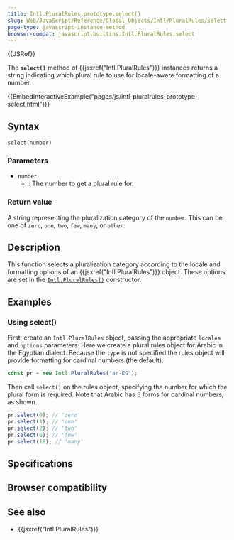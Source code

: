 ```yaml
---
title: Intl.PluralRules.prototype.select()
slug: Web/JavaScript/Reference/Global_Objects/Intl/PluralRules/select
page-type: javascript-instance-method
browser-compat: javascript.builtins.Intl.PluralRules.select
---
```


{{JSRef}}

The **`select()`** method of {{jsxref("Intl.PluralRules")}} instances returns a string indicating which plural rule to use for locale-aware formatting of a number.

{{EmbedInteractiveExample("pages/js/intl-pluralrules-prototype-select.html")}}

## Syntax

```js-nolint
select(number)
```

### Parameters

- `number`
  - : The number to get a plural rule for.

### Return value

A string representing the pluralization category of the `number`.
This can be one of `zero`, `one`, `two`, `few`, `many`, or `other`.

## Description

This function selects a pluralization category according to the locale and formatting options of an {{jsxref("Intl.PluralRules")}} object.
These options are set in the [`Intl.PluralRules()`](/Web/JavaScript/Reference/Global_Objects/Intl/PluralRules/PluralRules) constructor.

## Examples

### Using select()

First, create an `Intl.PluralRules` object, passing the appropriate `locales` and `options` parameters.
Here we create a plural rules object for Arabic in the Egyptian dialect.
Because the `type` is not specified the rules object will provide formatting for cardinal numbers (the default).

```js
const pr = new Intl.PluralRules("ar-EG");
```

Then call `select()` on the rules object, specifying the number for which the plural form is required.
Note that Arabic has 5 forms for cardinal numbers, as shown.

```js
pr.select(0); // 'zero'
pr.select(1); // 'one'
pr.select(2); // 'two'
pr.select(6); // 'few'
pr.select(18); // 'many'
```

## Specifications



## Browser compatibility



## See also

- {{jsxref("Intl.PluralRules")}}

